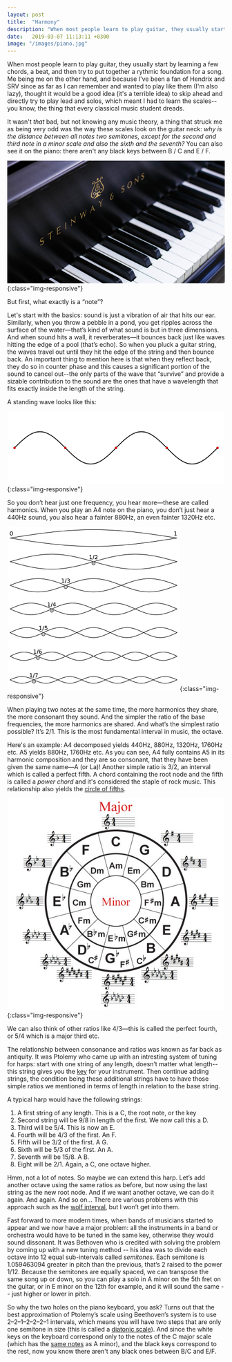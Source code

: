 ```yaml
---
layout: post
title:  "Harmony"
description: "When most people learn to play guitar, they usually start by learning a few chords, a beat, and then try to put together a rythmic foundation for a song. Me being me on the other hand, and because I've been a fan of Hendrix and SRV since as far as I can remember and wanted to play like them (I'm also lazy), thought it would be a good idea (it's a terrible idea) to skip ahead and directly try to play lead and solos, which meant I had to learn the scales--you know, the thing that every classical music student dreads."
date:   2019-03-07 11:13:11 +0300
image: "/images/piano.jpg"
---
```

When most people learn to play guitar, they usually start by learning a few chords, a beat, and then try to put together a rythmic foundation for a song. Me being me on the other hand, and because I've been a fan of Hendrix and SRV since as far as I can remember and wanted to play like them (I'm also lazy), thought it would be a good idea (it's a terrible idea) to skip ahead and directly try to play lead and solos, which meant I had to learn the scales--you know, the thing that every classical music student dreads.

It wasn't <i>that</i> bad, but not knowing any music theory, a thing that struck me as being very odd was the way these scales look on the guitar neck: <i>why is the distance between all notes two semitones, except for the second and third note in a minor scale and also the sixth and the seventh?</i> You can also see it on the piano: there aren't any black keys between B / C and E / F.

![piano](/images/piano.jpg){:class="img-responsive"}

But first, what exactly is a “note”?

Let's start with the basics: sound is just a vibration of air that hits our ear. Similarly, when you throw a pebble in a pond, you get ripples across the surface of the water—that’s kind of what sound is but in three dimensions. And when sound hits a wall, it reverberates—it bounces back just like waves hitting the edge of a pool (that’s echo). So when you pluck a guitar string, the waves travel out until they hit the edge of the string and then bounce back. An important thing to mention here is that when they reflect back, they do so in counter phase and this causes a significant portion of the sound to cancel out--the only parts of the wave that “survive” and provide a sizable contribution to the sound are the ones that have a wavelength that fits exactly inside the length of the string.

A standing wave looks like this:

![standing-wave](/images/standing-wave.gif){:class="img-responsive"}

So you don’t hear just one frequency, you hear more—these are called harmonics. When you play an A4 note on the piano, you don’t just hear a 440Hz sound, you also hear a fainter 880Hz, an even fainter 1320Hz etc.

![harmonics](/images/harmonics.png){:class="img-responsive"}

When playing two notes at the same time, the more harmonics they share, the more consonant they sound. And the simpler the ratio of the base frequencies, the more harmonics are shared. And what’s the simplest ratio possible? It’s 2/1. This is the most fundamental interval in music, the octave.

Here's an example: A4 decomposed yields 440Hz, 880Hz, 1320Hz, 1760Hz etc. A5 yields 880Hz, 1760Hz etc. As you can see, A4 fully contains A5 in its harmonic composition and they are so consonant, that they have been given the same name—A (or La)! Another simple ratio is 3/2, an interval which is called a perfect fifth. A chord containing the root node and the fifth is called a *power chord* and it's considered the staple of rock music. This relationship also yields the [circle of fifths](https://en.wikipedia.org/wiki/Circle_of_fifths).

![fifths](/images/fifths.jpeg){:class="img-responsive"}

We can also think of other ratios like 4/3—this is called the perfect fourth, or 5/4 which is a major third etc. 

The relationship between consonance and ratios was known as far back as antiquity. It was Ptolemy who came up with an intresting system of tuning for harps: start with one string of any length, doesn’t matter what length--this string gives you the [key](https://en.wikipedia.org/wiki/Key_(music)) for your instrument. Then continue adding strings, the condition being these additional strings have to have those simple ratios we mentioned in terms of length in relation to the base string. 

A typical harp would have the following strings:

1. A first string of any length. This is a C, the root note, or the key
2. Second string will be 9/8 in length of the first. We now call this a D.
3. Third will be 5/4. This is now an E.
4. Fourth will be 4/3 of the first. An F.
5. Fifth will be 3/2 of the first. A G.
6. Sixth will be 5/3 of the first. An A.
7. Seventh will be 15/8. A B.
8. Eight will be 2/1. Again, a C, one octave higher.

Hmm, not a lot of notes. So maybe we can extend this harp. Let’s add another octave using the same ratios as before, but now using the last string as the new root node. And if we want another octave, we can do it again. And again. And so on... There are various problems with this approach such as the [wolf interval](https://en.wikipedia.org/wiki/Wolf_interval), but I won’t get into them.

Fast forward to more modern times, when bands of musicians started to appear and we now have a major problem: all the instruments in a band or orchestra would have to be tuned in the same key, otherwise they would sound dissonant. It was Bethoven who is credited with solving the problem by coming up with a new tuning method -- his idea was to divide each octave into 12 equal sub-intervals called *semitones*. Each semitone is 1.059463094 greater in pitch than the previous, that’s 2 raised to the power 1/12. Because the semitones are equally spaced, we can transpose the same song up or down, so you can play a solo in A minor on the 5th fret on the guitar, or in E minor on the 12th for example, and it will sound the same -- just higher or lower in pitch.

So why the two holes on the piano keyboard, you ask? Turns out that the best approximation of Ptolemy’s scale using Beethoven’s system is to use 2–2–1–2–2–2–1 intervals, which means you will have two steps that are only one semitone in size (this is called a [diatonic scale](https://en.wikipedia.org/wiki/Diatonic_scale)). And since the white keys on the keyboard correspond only to the notes of the C major scale (which has the [same notes](https://en.wikipedia.org/wiki/Relative_key) as A minor), and the black keys correspond to the rest, now you know there aren't any black ones between B/C and E/F. 